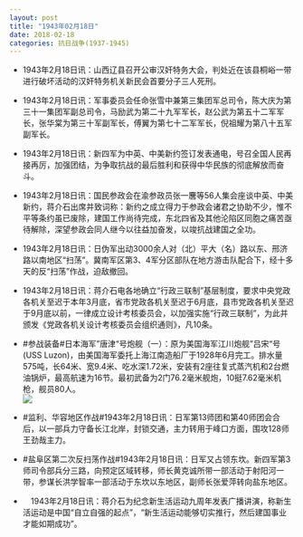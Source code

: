 ```yaml
---
layout: post
title: "1943年02月18日"
date: 2018-02-18
categories: 抗日战争(1937-1945)
---
```


<meta name="referrer" content="no-referrer" />

- 1943年2月18日讯：山西辽县召开公审汉奸特务大会，判处近在该县桐峪一带进行破坏活动的汉奸特务机关新民会首要分子三人死刑。 

- 1943年2月18日讯：军事委员会任命张雪中兼第三集团军总司令，陈大庆为第三十一集团军副总司令，马励武为第二十九军军长，赵公武为第五十二军军长，张华棠为第三十军副军长，傅翼为第七十二军军长，倪祖耀为第八十五军副军长。 

- 1943年2月18日讯：新四军为中英、中美新约签订发表通电，号召全国人民再接再厉，加强团结，为争取抗战的最后胜利和获得中华民族的彻底解放而奋斗。 

- 1943年2月18日讯：国民参政会在渝参政员张一麐等56人集会座谈中英、中美新约，蒋介石出席并致词称：新约之成立得力于参政会诸君之协助不少，惟不平等条约虽已废除，建国工作尚待完成，东北四省及其他沦陷区同胞之痛苦亟待解除，深望参政会同人继今以往益加奋发，以竣抗战建国之全功。 

- 1943年2月18日讯：日伪军出动3000余人对（北）平大（名）路以东、邢济路以南地区“扫荡”。冀南军区第3、4军分区部队在地方游击队配合下，经十多天的反“扫荡”作战，迫敌撤回。 

- 1943年2月18日讯：蒋介石电各地确立“行政三联制”基层制度，要求中央党政各机关至迟于本年3月底，省市党政各机关至迟于6月底，县市党政各机关至迟于9月底以前，一律成立设计考核委员会，以加强实施“行政三联制”，为此并颁发《党政各机关设计考核委员会组织通则》，凡10条。 

- #参战装备#日本海军”唐津“号炮舰（一）：原为美国海军江川炮舰”吕宋“号(USS Luzon)，由美国海军委托上海江南造船厂于1928年6月完工。排水量575吨，长64米、宽9.4米、吃水深1.72米，安装有2座往复式蒸汽机和2台燃油锅炉，最高航速为16节。最初武备为2门76.2毫米舰炮，10挺7.62毫米机枪，舰员80人。 <br/><img src="https://wx4.sinaimg.cn/large/aca367d8ly1fokdbz1h7ej20fp0m2gqb.jpg" />

- #监利、华容地区作战#1943年2月18日讯：日军第13师团和第40师团会合后，以一部兵力守备长江北岸，封锁交通，主力转用于峰口方面，围攻128师王劲哉主力。 

- #盐阜区第二次反扫荡作战#1943年2月18日讯：日军又占领东坎。新四军第3师司令部兵分三路，向预定区域转移，师长黄克诚所带一部活动于射阳河一带，参谋长洪学智率一部活动于东坎以东地区，副师长张爱萍转向盐东地区。 

- 　1943年2月18日讯：蒋介石为纪念新生活运动九周年发表广播讲演，称新生活运动是中国“自立自强的起点”，“新生活运动能够切实推行，然后建国事业才能如期成功”。 

